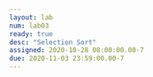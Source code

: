```yaml
---
layout: lab
num: lab03
ready: true
desc: "Selection Sort"
assigned: 2020-10-28 08:00:00.00-7
due: 2020-11-03 23:59:00.00-7
---
```


